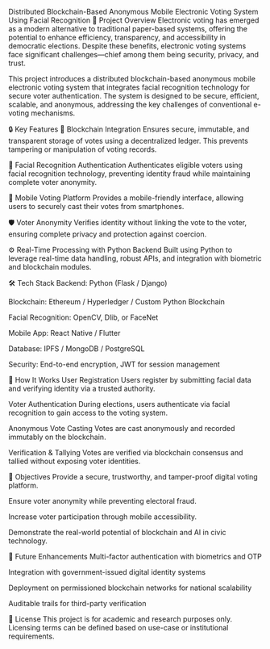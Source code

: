 Distributed Blockchain-Based Anonymous Mobile Electronic Voting System Using Facial Recognition
📌 Project Overview
Electronic voting has emerged as a modern alternative to traditional paper-based systems, offering the potential to enhance efficiency, transparency, and accessibility in democratic elections. Despite these benefits, electronic voting systems face significant challenges—chief among them being security, privacy, and trust.

This project introduces a distributed blockchain-based anonymous mobile electronic voting system that integrates facial recognition technology for secure voter authentication. The system is designed to be secure, efficient, scalable, and anonymous, addressing the key challenges of conventional e-voting mechanisms.

🔒 Key Features
🔗 Blockchain Integration
Ensures secure, immutable, and transparent storage of votes using a decentralized ledger. This prevents tampering or manipulation of voting records.

🧠 Facial Recognition Authentication
Authenticates eligible voters using facial recognition technology, preventing identity fraud while maintaining complete voter anonymity.

📱 Mobile Voting Platform
Provides a mobile-friendly interface, allowing users to securely cast their votes from smartphones.

🛡️ Voter Anonymity
Verifies identity without linking the vote to the voter, ensuring complete privacy and protection against coercion.

⚙️ Real-Time Processing with Python Backend
Built using Python to leverage real-time data handling, robust APIs, and integration with biometric and blockchain modules.

🛠️ Tech Stack
Backend: Python (Flask / Django)

Blockchain: Ethereum / Hyperledger / Custom Python Blockchain

Facial Recognition: OpenCV, Dlib, or FaceNet

Mobile App: React Native / Flutter

Database: IPFS / MongoDB / PostgreSQL

Security: End-to-end encryption, JWT for session management

🧪 How It Works
User Registration
Users register by submitting facial data and verifying identity via a trusted authority.

Voter Authentication
During elections, users authenticate via facial recognition to gain access to the voting system.

Anonymous Vote Casting
Votes are cast anonymously and recorded immutably on the blockchain.

Verification & Tallying
Votes are verified via blockchain consensus and tallied without exposing voter identities.

🎯 Objectives
Provide a secure, trustworthy, and tamper-proof digital voting platform.

Ensure voter anonymity while preventing electoral fraud.

Increase voter participation through mobile accessibility.

Demonstrate the real-world potential of blockchain and AI in civic technology.

📂 Future Enhancements
Multi-factor authentication with biometrics and OTP

Integration with government-issued digital identity systems

Deployment on permissioned blockchain networks for national scalability

Auditable trails for third-party verification

📄 License
This project is for academic and research purposes only. Licensing terms can be defined based on use-case or institutional requirements.
